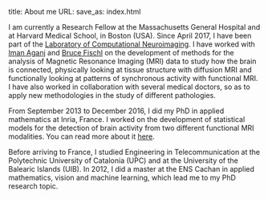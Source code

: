 title: About me
URL: 
save_as: index.html

I am currently a Research Fellow at the Massachusetts General Hospital and at Harvard Medical School, in Boston (USA). 
Since April 2017, I have been part of the [Laboratory of Computational Neuroimaging](https://www.nmr.mgh.harvard.edu/lab/lcn).
I have worked with [Iman Aganj](http://nmr.mgh.harvard.edu/~iman/) and [Bruce Fischl](https://www.nmr.mgh.harvard.edu/lab/lcn/people#bf) 
on the development of methods for the analysis of Magnetic Resonance Imaging (MRI) data to study how the brain is connected, 
physically looking at tissue structure with diffusion MRI and 
functionally looking at patterns of synchronous activity with functional MRI. I have also worked in collaboration with several medical doctors, so as to apply new methodologies in the study of different pathologies. 

From September 2013 to December 2016, I did my PhD in applied mathematics at Inria, France.
I worked on the development of statistical models for the detection of brain activity from two different functional MRI modalities. 
You can read more about it [here](https://ainafp.github.io/pages/phd.html).

Before arriving to France, I studied Engineering in Telecommunication at the Polytechnic University of Catalonia (UPC) and at the University of the Balearic Islands (UIB). 
In 2012, I did a master at the ENS Cachan in applied mathematics, vision and machine learning, which lead me to my PhD research topic.

